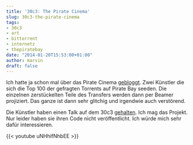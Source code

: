 ```yaml
---
title: '30c3: The Pirate Cinema'
slug: 30c3-the-pirate-cinema
tags:
- 30c3
- art
- bittorrent
- internetz
- thepiratebay
date: "2014-01-20T15:53:00+01:00"
author: marvin
draft: false
---
```

Ich hatte ja schon mal über das Pirate Cinema
[gebloggt](http://xsteadfastx.org/2013/06/06/the-pirate-cinema-bittorrent-kunst/).
Zwei Künstler die sich die Top 100 der gefragten Torrents auf Pirate Bay
seeden. Die einzelnen zerstückelten Teile des Transfers werden dann per
Beamer projiziert. Das ganze ist dann sehr glitchig und irgendwie auch
verstörend.

Die Künstler haben einen Talk auf dem 30c3
[gehalten](http://events.ccc.de/congress/2013/Fahrplan/events/5607.html).
Ich mag das Projekt. Nur leider haben sie ihren Code nicht
veröffentlicht. Ich würde mich sehr dafür interessieren.

{{< youtube uNHhifNhbEE >}}